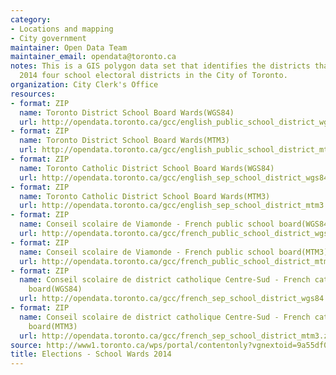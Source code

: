 ```yaml
---
category:
- Locations and mapping
- City government
maintainer: Open Data Team
maintainer_email: opendata@toronto.ca
notes: This is a GIS polygon data set that identifies the districts that govern the
  2014 four school electoral districts in the City of Toronto.
organization: City Clerk's Office
resources:
- format: ZIP
  name: Toronto District School Board Wards(WGS84)
  url: http://opendata.toronto.ca/gcc/english_public_school_district_wgs84.zip
- format: ZIP
  name: Toronto District School Board Wards(MTM3)
  url: http://opendata.toronto.ca/gcc/english_public_school_district_mtm3.zip
- format: ZIP
  name: Toronto Catholic District School Board Wards(WGS84)
  url: http://opendata.toronto.ca/gcc/english_sep_school_district_wgs84.zip
- format: ZIP
  name: Toronto Catholic District School Board Wards(MTM3)
  url: http://opendata.toronto.ca/gcc/english_sep_school_district_mtm3.zip
- format: ZIP
  name: Conseil scolaire de Viamonde - French public school board(WGS84)
  url: http://opendata.toronto.ca/gcc/french_public_school_district_wgs84.zip
- format: ZIP
  name: Conseil scolaire de Viamonde - French public school board(MTM3)
  url: http://opendata.toronto.ca/gcc/french_public_school_district_mtm3.zip
- format: ZIP
  name: Conseil scolaire de district catholique Centre-Sud - French catholic school
    board(WGS84)
  url: http://opendata.toronto.ca/gcc/french_sep_school_district_wgs84.zip
- format: ZIP
  name: Conseil scolaire de district catholique Centre-Sud - French catholic school
    board(MTM3)
  url: http://opendata.toronto.ca/gcc/french_sep_school_district_mtm3.zip
source: http://www1.toronto.ca/wps/portal/contentonly?vgnextoid=9a55df0bb20b9410VgnVCM10000071d60f89RCRD&vgnextchannel=1a66e03bb8d1e310VgnVCM10000071d60f89RCRD
title: Elections - School Wards 2014
---
```

